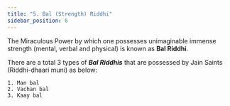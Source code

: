 ```yaml
---
title: "5. Bal (Strength) Riddhi"
sidebar_position: 6
---     
```


The Miraculous Power by which one possesses unimaginable immense strength (mental, verbal and physical) is known as **Bal Riddhi**. 

There are a total 3 types of ***Bal Riddhis*** that are possessed by Jain Saints (Riddhi-dhaari muni) as below:
    
    1. Man bal
    2. Vachan bal
    3. Kaay bal